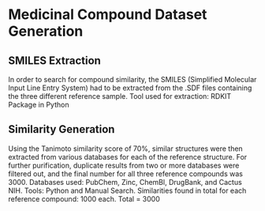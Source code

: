 # Medicinal Compound Dataset Generation
## SMILES Extraction
In order to search for compound similarity, the SMILES (Simplified Molecular Input Line Entry System) had to be extracted from the .SDF files containing the three different reference sample. 
Tool used for extraction: RDKIT Package in Python
## Similarity Generation
Using the Tanimoto similarity score of 70%, similar structures were then extracted from various databases for each of the reference structure. For further purification, duplicate results from two or more databases were filtered out, and the final number for all three reference compounds was 3000.
Databases used: PubChem, Zinc, ChemBl, DrugBank, and Cactus NIH. 
Tools: Python and Manual Search.
Similarities found in total for each reference compound: 1000 each. 
Total = 3000
